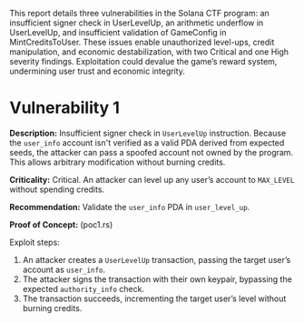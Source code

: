 This report details three vulnerabilities in the Solana CTF program: an insufficient signer check in UserLevelUp, an arithmetic underflow in UserLevelUp, and insufficient validation of GameConfig in MintCreditsToUser. These issues enable unauthorized level-ups, credit manipulation, and economic destabilization, with two Critical and one High severity findings. Exploitation could devalue the game’s reward system, undermining user trust and economic integrity.

# **Vulnerability 1**

**Description:** Insufficient signer check in `UserLevelUp` instruction. Because the `user_info` account isn't verified as a valid PDA derived from expected seeds, the attacker can pass a spoofed account not owned by the program. This allows arbitrary modification without burning credits.

**Criticality:** Critical. An attacker can level up any user’s account to `MAX_LEVEL` without spending credits.

**Recommendation:** Validate the `user_info` PDA in `user_level_up`.

**Proof of Concept:** (poc1.rs)

Exploit steps:

1. An attacker creates a `UserLevelUp` transaction, passing the target user’s account as `user_info`.
2. The attacker signs the transaction with their own keypair, bypassing the expected `authority_info` check.
3. The transaction succeeds, incrementing the target user’s level without burning credits.
